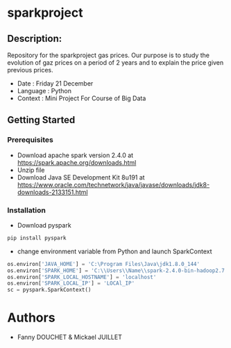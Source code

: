 # sparkproject


## Description: 
Repository for the sparkproject gas prices. Our purpose is to study the evolution of gaz prices on a period of 2 years and to explain the price given previous prices.

- Date : Friday 21 December
- Language : Python
- Context : Mini Project For Course of Big Data

## Getting Started

### Prerequisites

- Download apache spark version 2.4.0 at https://spark.apache.org/downloads.html
- Unzip file
- Download Java SE Development Kit 8u191 at https://www.oracle.com/technetwork/java/javase/downloads/jdk8-downloads-2133151.html

### Installation

- Download pyspark
```bash
pip install pyspark
```
- change environment variable from Python and launch SparkContext
```python
os.environ['JAVA_HOME'] = 'C:\Program Files\Java\jdk1.8.0_144'
os.environ['SPARK_HOME'] = 'C:\\Users\\Name\\spark-2.4.0-bin-hadoop2.7'
os.environ['SPARK_LOCAL_HOSTNAME'] = 'localhost'
os.environ['SPARK_LOCAL_IP'] = 'LOCAl_IP'
sc = pyspark.SparkContext()
```

# Authors
- Fanny DOUCHET & Mickael JUILLET



